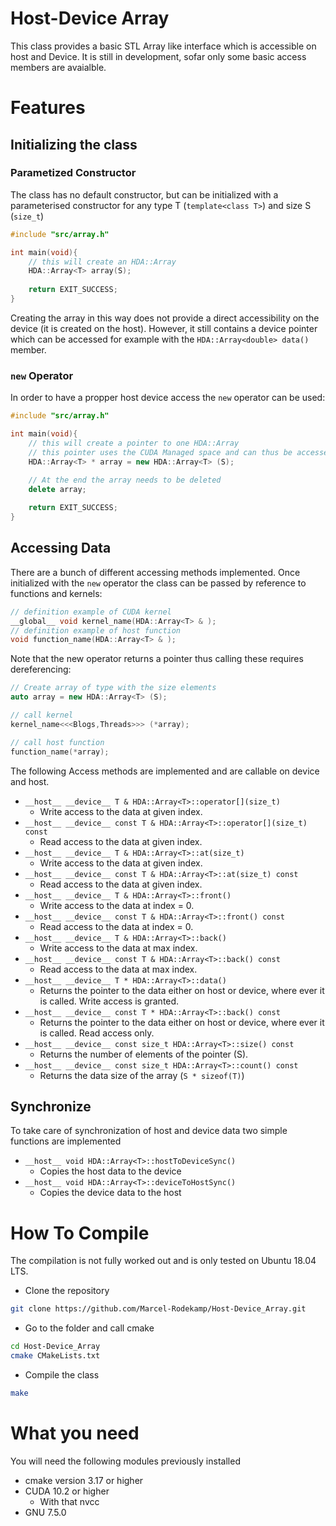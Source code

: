 # Host-Device Array

This class provides a basic STL Array like interface which is accessible on host and Device. 
It is still in development, sofar only some basic access members are avaialble.

# Features

## Initializing the class 
### Parametized Constructor
The class has no default constructor, but can be initialized with a parameterised constructor for any type T (`template<class T>`) and size S (`size_t`)
```c++
#include "src/array.h"

int main(void){
    // this will create an HDA::Array
    HDA::Array<T> array(S);
 
    return EXIT_SUCCESS;
}
```
Creating the array in this way does not provide a direct accessibility on the device (it is created on the host). However, it still contains a device pointer which can be accessed for example with the `HDA::Array<double> data()` member. 

### `new` Operator
In order to have a propper host device access the `new` operator can be used:
``` c++
#include "src/array.h"

int main(void){
    // this will create a pointer to one HDA::Array  
    // this pointer uses the CUDA Managed space and can thus be accessed on host and device
    HDA::Array<T> * array = new HDA::Array<T> (S);
 
    // At the end the array needs to be deleted
    delete array;

    return EXIT_SUCCESS;
}

```

## Accessing Data
There are a bunch of different accessing methods implemented.
Once initialized with the `new` operator the class can be passed by reference to functions and kernels:
```c++
// definition example of CUDA kernel
__global__ void kernel_name(HDA::Array<T> & );
// definition example of host function 
void function_name(HDA::Array<T> & );
```
Note that the new operator returns a pointer thus calling these requires dereferencing:
```c++
// Create array of type with the size elements 
auto array = new HDA::Array<T> (S);

// call kernel
kernel_name<<<Blogs,Threads>>> (*array);

// call host function
function_name(*array);

```

The following Access methods are implemented and are callable on device and host.
* `__host__ __device__ T & HDA::Array<T>::operator[](size_t)`
    * Write access to the data at given index.
* `__host__ __device__ const T & HDA::Array<T>::operator[](size_t) const `
    * Read access to the data at given index.
* `__host__ __device__ T & HDA::Array<T>::at(size_t)`
    * Write access to the data at given index.
* `__host__ __device__ const T & HDA::Array<T>::at(size_t) const`
    * Read access to the data at given index.
* `__host__ __device__ T & HDA::Array<T>::front()`
    * Write access to the data at index = 0.
* `__host__ __device__ const T & HDA::Array<T>::front() const`
    * Read access to the data at index = 0.
* `__host__ __device__ T & HDA::Array<T>::back()`
    * Write access to the data at max index.
* `__host__ __device__ const T & HDA::Array<T>::back() const`
    * Read access to the data at max index.
* `__host__ __device__ T * HDA::Array<T>::data()`
    * Returns the pointer to the data either on host or device, where ever it is called. Write access is granted.
* `__host__ __device__ const T * HDA::Array<T>::back() const`
    * Returns the pointer to the data either on host or device, where ever it is called. Read access only.
* `__host__ __device__ const size_t HDA::Array<T>::size() const`
    * Returns the number of elements of the pointer (S).
* `__host__ __device__ const size_t HDA::Array<T>::count() const`
    * Returns the data size of the array (`S * sizeof(T)`)

## Synchronize

To take care of synchronization of host and device data two simple functions are implemented
* `__host__ void HDA::Array<T>::hostToDeviceSync()`
    * Copies the host data to the device
* `__host__ void HDA::Array<T>::deviceToHostSync()`
    * Copies the device data to the host
  

# How To Compile

The compilation is not fully worked out and is only tested on Ubuntu 18.04 LTS.

* Clone the repository
```sh
git clone https://github.com/Marcel-Rodekamp/Host-Device_Array.git
```
* Go to the folder and call cmake
```sh
cd Host-Device_Array
cmake CMakeLists.txt
```
* Compile the class
```sh
make
```

# What you need
You will need the following modules previously installed
* cmake version 3.17 or higher
* CUDA 10.2 or higher 
    * With that nvcc
* GNU 7.5.0
